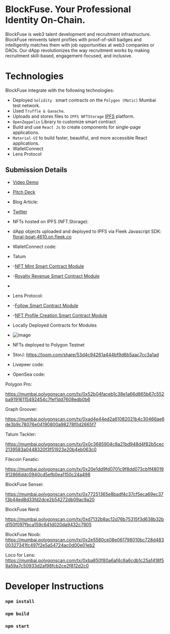 # BlockFuse. Your Professional Identity On-Chain. 
BlockFuse is web3 talent development and recruitment infrastructure. BlockFuse reinvents talent profiles with proof-of-skill badges and intelligently matches them with job opportunities at web3 companies or DAOs. Our dApp revolutionizes the way recruitment works by making recruitment skill-based, engagement-focused, and inclusive. 



# Technologies
BlockFuse integrate with the following technologies:
* Deployed `Solidity ` smart contracts on the `Polygon (Matic)` Mumbai test network.
* Used `Truffle & Ganache`.
* Uploads and stores files to `IPFS NFTStorage` [IPFS](https://nft.storage/) platform.
* `OpenZeppelin` Library to customize smart contract
* Build and use `React Js` to create components for single-page applications.
* `Material-UI` to build faster, beautiful, and more accessible React applications.
* WalletConnect
* Lens Protocol

## Submission Details

* [Video Demo](https://drive.google.com/drive/folders/18J-l8uwiH5LIZ9Stpkq2NW0fLeIKI_lm?usp=sharing)
* [Pitch Deck](https://www.canva.com/design/DAFEoyvS0gU/78RW34ZYnyNPCP4kvAUPYA/view?utm_content=DAFEoyvS0gU&utm_campaign=designshare&utm_medium=link&utm_source=publishsharelink)
* Blog Article:
* [Twitter](https://twitter.com/block_fuse)

* NFTs hosted on IPFS (NFT.Storage):
* dApp objects uploaded and deployed to IPFS via Fleek Javascript SDK: [floral-boat-4610.on.fleek.co](https://curly-credit-5185.on.fleek.co/)
* WalletConnect code:
* Tatum
*  -[NFT Mint Smart Contract Module](https://github.com/daphnecharles/BlockFuse/blob/main/contracts/TatumBlockFuseMint.sol)
*  -[Royalty Revenue Smart Contract Module](https://github.com/daphnecharles/BlockFuse/blob/main/contracts/TatumBlockFuseRoyaltyRevenue.sol)
*  
* Lens Protocol:
*  -[Follow Smart Contract Module](https://github.com/daphnecharles/BlockFuse/blob/main/contracts/BlockFuseLensFollow.sol)
*  -[NFT Profile Creation Smart Contract Module](https://github.com/daphnecharles/BlockFuse/blob/main/contracts/BlockFuseProfileCreation.sol)

*  Locally Deployed Contracts for Modules
*  ![image](https://user-images.githubusercontent.com/100870737/175800539-291d2ab5-b5e7-483c-8806-ee969fa8d1e5.png)

* NFTs deployed to Polygon Testnet

* StorJ: https://loom.com/share/53d4c94261a444bf9d6b5aac7cc3a1ad

* Livepeer code:

* OpenSea code:

Polygon Pro:

https://mumbai.polygonscan.com/tx/0x52b04faceb1c38e1a66d865b67c552ba91916115492454c7fef1dd7608edb0b6

Graph Groover:

https://mumbai.polygonscan.com/tx/0xad4e44ed2a61082021b4c30466ae6de3b9c78076e04190800a98278f0d2665f7

Tatum Tackler:

https://mumbai.polygonscan.com/tx/0x0c3685904c8a21bd948d4f82b5cec2139583a0448320f3f51923e20b4eb063c0

Filecoin Fanatic:

https://mumbai.polygonscan.com/tx/0x20e1dd9fd0701c9f8dd073cb1f48019912866ddc0940cd5efb0ea1150c24a498

BlockFuse Sensei:

https://mumbai.polygonscan.com/tx/0x77251365e8badf4c37cf5eca69ec37f3b44ed8d33fd2dce2b54272db09ac9a20

BlockFuse Nerd:

https://mumbai.polygonscan.com/tx/0xd7132b8ac12d76b75315f3d638b32bd150f097fbca159c641d020da9432c7905

BlockFuse Noob:
https://mumbai.polygonscan.com/tx/0x2e5580ce08e061798010bc728d48300327341fc497f2e5a54724ac0d00e01eb2

Loco for Lens:
https://mumbai.polygonscan.com/tx/0xba850f80a6af4c6a6cdb1c25a1418f59a59a7c50933d2af98fcb2ce2f812d2c0









# Developer Instructions

### `npm install`

### `npm build`

### `npm start`
